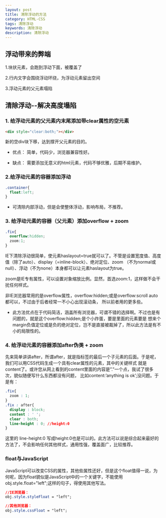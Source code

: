 ```yaml
---
layout: post
title: 清除浮动的方法
category: HTML-CSS
tags: 清除浮动
keywords: 清除浮动
description: 清除浮动
---
```


## 浮动带来的弊端
1.块状元素，会跑到浮动下面，被覆盖了

2.行内文字会围绕浮动环绕，为浮动元素留出空间

3.浮动元素的父元素塌陷


##  清除浮动--解决高度塌陷
### 1. 给浮动元素的父元素内末尾添加带clear属性的空元素
```html
<div style="clear:both;"></div>
```
新的空div块下移，达到撑开父元素的目的。

- 优点：
简单，代码少，浏览器兼容性好。

- 缺点：
需要添加无意义的html元素，代码不够优雅，后期不易维护。


### 2.给浮动元素的容器添加浮动
```css
.container{
  float:left;
}
```
- 可清除内部浮动，但是会使整体浮动，影响布局，不推荐。

### 3. 给浮动元素的容器（父元素）添加overflow + zoom
```css
.fix{
  overflow:hidden; 
  zoom:1;
}
```

IE下清除浮动很简单，使元素haslayout=true就可以了。不管是设置宽度值、高度值（除了auto）、display（=inline-block）、绝对定位、zoom
（不为normal或null）、浮动（不为none）本身都可以让元素haslayout为true。

zoom是IE专有属性，可以设置对象缩放比例。显然，首选zoom:1，这样做不会干扰任何样式。

非IE浏览器常用的是overflow属性，overflow:hidden;或是overflow:scroll auto都可以，不过由于后者经常一不小心出现滚动条，
所以前者用的更多些。

- 此方法优点在于代码简洁，涵盖所有浏览器，可谓不错的选择啊。不过也是有问题的，就是这个overflow:hidden;是个小炸蛋，要是里面的元素要是
想来个margin负值定位或是负的绝对定位，岂不是直接被裁掉了，所以此方法是有不小的局限性的。

### 4. 给浮动元素的容器添加after伪类 + zoom
先来简单讲讲after，所谓after，就是指标签的最后一个子元素的后面。于是呢，我们可以用CSS代码生成一个具有clear属性的元素，其中的关键样式
就是content了。或许您从网上看到的content里面的内容是”.”一个点，我试了很多次，貌似随便写什么东西都没有问题，
比如content:’anything is ok’;没问题。于是有：
```css
.fix{
  zoom : 1;
}
.fix : after{
  display : block; 
  content : ' '; 
  clear : both; 	
  line-height : 0; //height:0
}
```
这里的 line-height:0 写成height:0也是可以的。此方法可以说是综合起来最好的方法了，不会影响任何其他样式，通用性强，覆盖面广，比较推荐。

### float与JavaScript
JavaScript可以改变CSS的属性，其他些属性还好，但是这个float值得一说，为何呢，因为float貌似是JavaScript中的一个关键字，不能使用
obj.style.float="left";这样的句子，得使用其他写法。
```css
//IE浏览器：
obj.style.styleFloat = "left";

//其他浏览器：
obj.style.cssFloat = "left";
```
